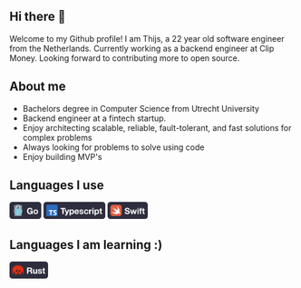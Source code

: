 ## Hi there 👋
Welcome to my Github profile! I am Thijs, a 22 year old software engineer from the Netherlands. Currently working as a backend engineer at Clip Money. Looking forward to contributing more to open source.

## About me
- Bachelors degree in Computer Science from Utrecht University
- Backend engineer at a fintech startup.
- Enjoy architecting scalable, reliable, fault-tolerant, and fast solutions for complex problems
- Always looking for problems to solve using code
- Enjoy building MVP's

## Languages I use
<p float="left">
  <img src="img/Go.png" height="30">
  <img src="img/TypeScript.png" height="30">
  <img src="img/Swift.png" height="30">
</p>

## Languages I am learning :)
<p float="left">
  <img src="img/Rust.png" height="30">
</p>
